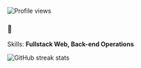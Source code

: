 ![Profile views](https://gpvc.arturio.dev/szeanx)  
### 👋

Skills: **Fullstack Web, Back-end Operations**

![GitHub streak stats](https://github-readme-streak-stats.herokuapp.com/?user=seangjr)  
